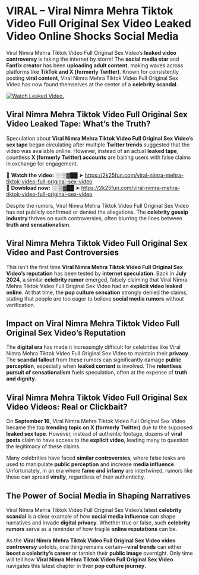 # VIRAL – Viral Nimra Mehra Tiktok Video Full Original Sex Video Leaked Video Online Shocks Social Media 

Viral Nimra Mehra Tiktok Video Full Original Sex Video’s **leaked video controversy** is taking the internet by storm! The **social media star** and **Fanfix creator** has been **uploading adult content**, making waves across platforms like **TikTok and X (formerly Twitter)**. Known for consistently posting **viral content**, Viral Nimra Mehra Tiktok Video Full Original Sex Video has now found themselves at the center of a **celebrity scandal**.  

[![Watch Leaked Video.](https://miro.medium.com/v2/resize:fit:828/format:webp/1*cilzJN44JGOrTw9NJCrNHA.gif "Watch Leaked Video")](https://2k25fun.com/viral-nimra-mehra-tiktok-video-full-original-sex-video)

## **Viral Nimra Mehra Tiktok Video Full Original Sex Video Leaked Tape: What’s the Truth?**  
Speculation about **Viral Nimra Mehra Tiktok Video Full Original Sex Video’s sex tape** began circulating after multiple **Twitter trends** suggested that the video was available online. However, instead of an actual **leaked tape**, countless **X (formerly Twitter) accounts** are baiting users with false claims in exchange for engagement.  

🔹 **Watch the video:** ░░▒▓██ ➤ https://2k25fun.com/viral-nimra-mehra-tiktok-video-full-original-sex-video  
🔹 **Download now:** ░░▒▓██ ➤ https://2k25fun.com/viral-nimra-mehra-tiktok-video-full-original-sex-video  

Despite the rumors, Viral Nimra Mehra Tiktok Video Full Original Sex Video has not publicly confirmed or denied the allegations. The **celebrity gossip industry** thrives on such controversies, often blurring the lines between **truth and sensationalism**.  

## **Viral Nimra Mehra Tiktok Video Full Original Sex Video and Past Controversies**  
This isn’t the first time **Viral Nimra Mehra Tiktok Video Full Original Sex Video’s reputation** has been tested by **internet speculation**. Back in **July 2024**, a similar **celebrity rumor** emerged, falsely claiming that Viral Nimra Mehra Tiktok Video Full Original Sex Video had an **explicit video leaked online**. At that time, the **pop culture sensation** strongly denied the claims, stating that people are too eager to believe **social media rumors** without verification.  

## **Impact on Viral Nimra Mehra Tiktok Video Full Original Sex Video’s Reputation**  
The **digital era** has made it increasingly difficult for celebrities like Viral Nimra Mehra Tiktok Video Full Original Sex Video to maintain their **privacy**. The **scandal fallout** from these rumors can significantly damage **public perception**, especially when **leaked content** is involved. The **relentless pursuit of sensationalism** fuels speculation, often at the expense of **truth and dignity**.  

## **Viral Nimra Mehra Tiktok Video Full Original Sex Video Videos: Real or Clickbait?**  
On **September 16**, Viral Nimra Mehra Tiktok Video Full Original Sex Video became the top **trending topic on X (formerly Twitter)** due to the supposed **leaked sex tape**. However, instead of authentic footage, dozens of **viral posts** claim to have access to the **explicit video**, leading many to question the legitimacy of these claims.  

Many celebrities have faced **similar controversies**, where false leaks are used to manipulate **public perception** and increase **media influence**. Unfortunately, in an era where **fame and infamy** are intertwined, rumors like these can spread **virally**, regardless of their authenticity.  

## **The Power of Social Media in Shaping Narratives**  
Viral Nimra Mehra Tiktok Video Full Original Sex Video’s latest **celebrity scandal** is a clear example of how **social media influence** can shape narratives and invade **digital privacy**. Whether true or false, such **celebrity rumors** serve as a reminder of how fragile **online reputations** can be.  

As the **Viral Nimra Mehra Tiktok Video Full Original Sex Video video controversy** unfolds, one thing remains certain—**viral trends** can either **boost a celebrity’s career** or tarnish their **public image** overnight. Only time will tell how **Viral Nimra Mehra Tiktok Video Full Original Sex Video** navigates this latest chapter in their **pop culture journey**. 